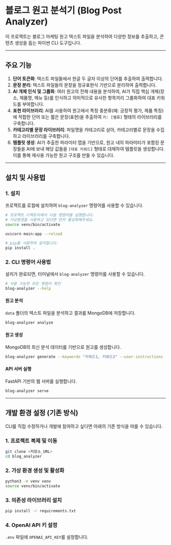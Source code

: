 # 블로그 원고 분석기 (Blog Post Analyzer)

이 프로젝트는 블로그 마케팅 원고 텍스트 파일을 분석하여 다양한 정보를 추출하고, 콘텐츠 생성을 돕는 파이썬 CLI 도구입니다.

---

## 주요 기능

1.  **단어 토큰화**: 텍스트 파일들에서 한글 두 글자 이상의 단어를 추출하여 출력합니다.
2.  **문장 분리**: 텍스트 파일들의 문장을 정규표현식 기반으로 분리하여 출력합니다.
3.  **AI 개체 인식 및 그룹화**: 여러 원고의 전체 내용을 분석하여, AI가 직접 핵심 개체(장소, 제품명, 메뉴 등)를 인식하고 의미적으로 유사한 항목끼리 그룹화하여 대표 키워드를 부여합니다.
4.  **표현 라이브러리**: AI를 사용하여 원고에서 특정 중분류(예: 긍정적 평가, 제품 특징)에 적합한 단어 또는 짧은 문장(표현)을 추출하여 `키: [밸류]` 형태의 라이브러리를 구축합니다.
5.  **카테고리별 문장 라이브러리**: 파일명을 카테고리로 삼아, 카테고리별로 문장을 수집하고 라이브러리를 구축합니다.
6.  **템플릿 생성**: AI가 추출한 파라미터 맵을 기반으로, 원고 내의 파라미터가 포함된 문장들을 AI에 보내 해당 값들을 `[대표 키워드]` 형태로 대체하여 템플릿을 생성합니다. 이를 통해 재사용 가능한 원고 구조를 만들 수 있습니다.

---

## 설치 및 사용법

### 1. 설치

프로젝트를 로컬에 설치하여 `blog-analyzer` 명령어를 사용할 수 있습니다.

```bash
# 프로젝트 디렉토리에서 다음 명령어를 실행합니다.
# 가상환경을 사용하고 있다면 먼저 활성화해주세요.
source venv/bin/activate

uvicorn main:app --reload

# pip를 사용하여 설치합니다.
pip install .
```

### 2. CLI 명령어 사용법

설치가 완료되면, 터미널에서 `blog-analyzer` 명령어를 사용할 수 있습니다.

```bash
# 사용 가능한 모든 명령어 확인
blog-analyzer --help
```

#### 원고 분석

`data` 폴더의 텍스트 파일을 분석하고 결과를 MongoDB에 저장합니다.

```bash
blog-analyzer analyze
```

#### 원고 생성

MongoDB의 최신 분석 데이터를 기반으로 원고를 생성합니다.

```bash
blog-analyzer generate --keywords "키워드1, 키워드2" --user-instructions "추가 지침"
```

#### API 서버 실행

FastAPI 기반의 웹 서버를 실행합니다.

```bash
blog-analyzer serve
```

---

## 개발 환경 설정 (기존 방식)

CLI를 직접 수정하거나 개발에 참여하고 싶다면 아래의 기존 방식을 따를 수 있습니다.

### 1. 프로젝트 복제 및 이동

```bash
git clone <저장소_URL>
cd blog_analyzer
```

### 2. 가상 환경 생성 및 활성화

```bash
python3 -m venv venv
source venv/bin/activate
```

### 3. 의존성 라이브러리 설치

```bash
pip install -r requirements.txt
```

### 4. OpenAI API 키 설정

`.env` 파일에 `OPENAI_API_KEY`를 설정합니다.
